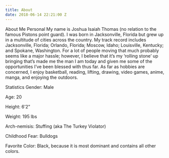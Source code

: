 ```yaml
---
title: About
date: 2018-06-14 22:21:00 Z
---
```


About Me
Personal
My name is Joshua Isaiah Thomas (no relation to the famous Pistons point guard). I was born in Jacksonville, Florida but grew up in a multitude of cities across the country. My track record includes Jacksonville, Florida; Orlando, Florida; Moscow, Idaho; Louisville, Kentucky; and Spokane, Washington. For a lot of people moving that much probably seems like a major hassle; however, I believe that it’s my ‘rolling stone’ up bringing that’s made me the man I am today and given me some of the opportunities I’ve been blessed with thus far. As far as hobbies are concerned, I enjoy basketball, reading, lifting, drawing, video games, anime, manga, and enjoying the outdoors.

Statistics
Gender: Male

Age: 20

Height: 6’2”

Weight: 195 lbs

Arch-nemisis: Stuffing (aka The Turkey Violator)

Childhood Fear: Bulldogs

Favorite Color: Black, because it is most dominant and contains all other colors.